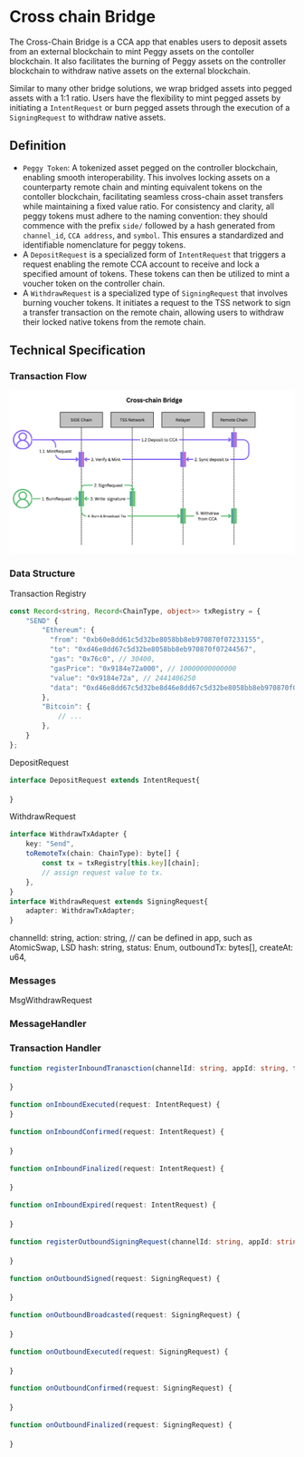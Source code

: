 # Cross chain Bridge

The Cross-Chain Bridge is a CCA app that enables users to deposit assets from an external blockchain to mint Peggy assets on the contoller blockchain. It also facilitates the burning of Peggy assets on the controller blockchain to withdraw native assets on the external blockchain.

Similar to many other bridge solutions, we wrap bridged assets into pegged assets with a 1:1 ratio. Users have the flexibility to mint pegged assets by initiating a `IntentRequest` or burn pegged assets through the execution of a `SigningRequest` to withdraw native assets.

## Definition

 - `Peggy Token`: A tokenized asset pegged on the controller blockchain, enabling smooth interoperability. This involves locking assets on a counterparty remote chain and minting equivalent tokens on the contoller blockchain, facilitating seamless cross-chain asset transfers while maintaining a fixed value ratio. For consistency and clarity, all peggy tokens must adhere to the naming convention: they should commence with the prefix `side/` followed by a hash generated from `channel_id`, `CCA address`, and `symbol`. This ensures a standardized and identifiable nomenclature for peggy tokens.
 - A `DepositRequest` is a specialized form of `IntentRequest` that triggers a request enabling the remote CCA account to receive and lock a specified amount of tokens. These tokens can then be utilized to mint a voucher token on the controller chain.
 - A `WithdrawRequest` is a specialized type of `SigningRequest` that involves burning voucher tokens. It initiates a request to the TSS network to sign a transfer transaction on the remote chain, allowing users to withdraw their locked native tokens from the remote chain.

## Technical Specification
### Transaction Flow 
![flow](./bridge_workflow.png)

### Data Structure

Transaction Registry
```ts
const Record<string, Record<ChainType, object>> txRegistry = {
    "SEND" {
        "Ethereum": {
          "from": "0xb60e8dd61c5d32be8058bb8eb970870f07233155",
          "to": "0xd46e8dd67c5d32be8058bb8eb970870f07244567",
          "gas": "0x76c0", // 30400,
          "gasPrice": "0x9184e72a000", // 10000000000000
          "value": "0x9184e72a", // 2441406250
          "data": "0xd46e8dd67c5d32be8d46e8dd67c5d32be8058bb8eb970870f072445675058bb8eb970870f072445675"
        },
        "Bitcoin": {
            // ...
        },
    }
};
```

DepositRequest
```ts
interface DepositRequest extends IntentRequest{

}
```

WithdrawRequest

```ts
interface WithdrawTxAdapter {
    key: "Send",
    toRemoteTx(chain: ChainType): byte[] {
        const tx = txRegistry[this.key][chain];
        // assign request value to tx. 
    },
}
interface WithdrawRequest extends SigningRequest{
    adapter: WithdrawTxAdapter;
}
```

   channelId: string,
   action: string,  // can be defined in app, such as AtomicSwap, LSD
   hash: string,
   status: Enum,
   outboundTx: bytes[],
   createAt: u64,

### Messages

MsgWithdrawRequest

### MessageHandler


### Transaction Handler

```ts
function registerInboundTranasction(channelId: string, appId: string, tx: byte[]) {

}
```   
```ts
function onInboundExecuted(request: IntentRequest) {
}
```  
```ts
function onInboundConfirmed(request: IntentRequest) {

}
```  
```ts
function onInboundFinalized(request: IntentRequest) {

}
```  
```ts
function onInboundExpired(request: IntentRequest) {

}
```

```ts
function registerOutboundSigningRequest(channelId: string, appId: string, tx: byte[]) {

}
```  
```ts
function onOutboundSigned(request: SigningRequest) {

}
```  
```ts
function onOutboundBroadcasted(request: SigningRequest) {

}
```  
```ts
function onOutboundExecuted(request: SigningRequest) {

}
```  
```ts
function onOutboundConfirmed(request: SigningRequest) {

}
```  
```ts
function onOutboundFinalized(request: SigningRequest) {

}
```  

